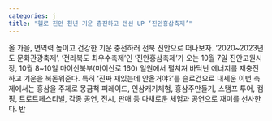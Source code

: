 ```yaml
---
categories: j
title: "헬로 진안 천년 기운 충전하고 텐션 UP ‘진안홍삼축제’"
---
```

올 가을, 면역력 높이고 건강한 기운 충전하러 전북 진안으로 떠나보자. ‘2020~2023년도 문화관광축제’, ‘전라북도 최우수축제’인 ‘진안홍삼축제’가 오는 10월 7일 진안고원시장, 10월 8~10일 마이산북부(마이산로 160) 일원에서 펼쳐져 바닥난 에너지를 재충전하고 기운을 북돋워준다. 특히 ‘진짜 재있는데 안올거야?’를 슬로건으로 내세운 이번 축제에서는 홍삼을 주제로 몽금척 퍼레이드, 인삼캐기체험, 홍삼주만들기, 스탬프 투어, 캠핑, 트로트페스티벌, 각종 공연, 전시, 판매 등 다채로운 체험과 공연으로 재미를 선사한다. 반